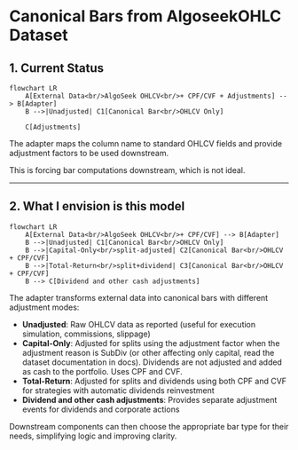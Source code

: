 # Canonical Bars from AlgoseekOHLC Dataset

## 1. Current Status

```mermaid
flowchart LR
    A[External Data<br/>AlgoSeek OHLCV<br/>+ CPF/CVF + Adjustments] --> B[Adapter]
    B -->|Unadjusted| C1[Canonical Bar<br/>OHLCV Only]

    C[Adjustments]
```

The adapter maps the column name to standard OHLCV fields and provide adjustment factors to be used downstream.

This is forcing bar computations downstream, which is not ideal.

______________________________________________________________________

## 2. What I envision is this model

```mermaid
flowchart LR
    A[External Data<br/>AlgoSeek OHLCV<br/>+ CPF/CVF] --> B[Adapter]
    B -->|Unadjusted| C1[Canonical Bar<br/>OHLCV Only]
    B -->|Capital-Only<br/>split-adjusted| C2[Canonical Bar<br/>OHLCV + CPF/CVF]
    B -->|Total-Return<br/>split+dividend| C3[Canonical Bar<br/>OHLCV + CPF/CVF]
    B --> C[Dividend and other cash adjustments]
```

The adapter transforms external data into canonical bars with different adjustment modes:

- **Unadjusted**: Raw OHLCV data as reported (useful for execution simulation, commissions, slippage)
- **Capital-Only**: Adjusted for splits using the adjustment factor when the adjustment reason is SubDiv (or other affecting only capital, read the dataset documentation in docs). Dividends are not adjusted and added as cash to the portfolio. Uses CPF and CVF.
- **Total-Return**: Adjusted for splits and dividends using both CPF and CVF for strategies with automatic dividends reinvestment
- **Dividend and other cash adjustments**: Provides separate adjustment events for dividends and corporate actions

Downstream components can then choose the appropriate bar type for their needs, simplifying logic and improving clarity.
